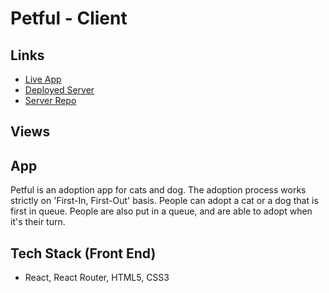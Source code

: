 # Petful - Client

## Links
- [Live App](https://petful.shiningjustice.now.sh)
- [Deployed Server](https://ancient-everglades-87501.herokuapp.com/api)
- [Server Repo](https://github.com/thinkful-ei-gecko/)

## Views 

## App
Petful is an adoption app for cats and dog. The adoption process works strictly on 'First-In, First-Out' basis. People can adopt a cat or a dog that is first in queue. People are also put in a queue, and are able to adopt when it's their turn.

## Tech Stack (Front End)
- React, React Router, HTML5, CSS3